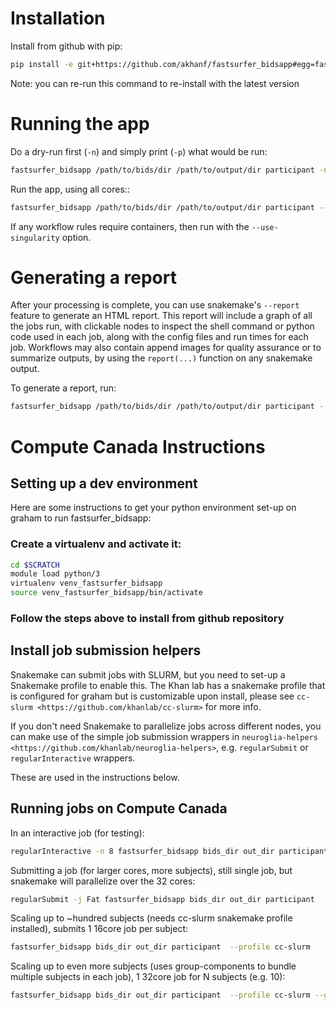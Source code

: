 # Installation

Install from github with pip:

```bash
pip install -e git+https://github.com/akhanf/fastsurfer_bidsapp#egg=fastsurfer_bidsapp
```

Note: you can re-run this command to re-install with the latest version

# Running the app

Do a dry-run first (`-n`) and simply print (`-p`) what would be run:

```bash
fastsurfer_bidsapp /path/to/bids/dir /path/to/output/dir participant -np
```

Run the app, using all cores::

```bash
fastsurfer_bidsapp /path/to/bids/dir /path/to/output/dir participant --cores all
```

If any workflow rules require containers, then run with the `--use-singularity` option.

# Generating a report

After your processing is complete, you can use snakemake's `--report` feature to generate
an HTML report. This report will include a graph of all the jobs run, with clickable nodes
to inspect the shell command or python code used in each job, along with the config files and
run times for each job. Workflows may also contain append images for quality assurance or to
summarize outputs, by using the `report(...)` function on any snakemake output.

To generate a report, run:

```bash
fastsurfer_bidsapp /path/to/bids/dir /path/to/output/dir participant --report
```

# Compute Canada Instructions

## Setting up a dev environment

Here are some instructions to get your python environment set-up on graham to run fastsurfer_bidsapp:

### Create a virtualenv and activate it:

```bash
cd $SCRATCH
module load python/3
virtualenv venv_fastsurfer_bidsapp
source venv_fastsurfer_bidsapp/bin/activate
```

### Follow the steps above to install from github repository

## Install job submission helpers

Snakemake can submit jobs with SLURM, but you need to set-up a Snakemake profile to enable this. The Khan lab has a
snakemake profile that is configured for graham but is customizable upon install, please see `cc-slurm <https://github.com/khanlab/cc-slurm>` for more info.

If you don't need Snakemake to parallelize jobs across different nodes, you can make use of the simple job submission wrappers in `neuroglia-helpers <https://github.com/khanlab/neuroglia-helpers>`, e.g. `regularSubmit` or `regularInteractive` wrappers.

These are used in the instructions below.

## Running jobs on Compute Canada

In an interactive job (for testing):

```bash
regularInteractive -n 8 fastsurfer_bidsapp bids_dir out_dir participant --participant_label 001 -j 8
```

Submitting a job (for larger cores, more subjects), still single job, but snakemake will parallelize over the 32 cores:

```bash
regularSubmit -j Fat fastsurfer_bidsapp bids_dir out_dir participant  -j 32
```

Scaling up to ~hundred subjects (needs cc-slurm snakemake profile installed), submits 1 16core job per subject:

```bash
fastsurfer_bidsapp bids_dir out_dir participant  --profile cc-slurm
```

Scaling up to even more subjects (uses group-components to bundle multiple subjects in each job), 1 32core job for N subjects (e.g. 10):

```bash
fastsurfer_bidsapp bids_dir out_dir participant  --profile cc-slurm --group-components subj=10
```
